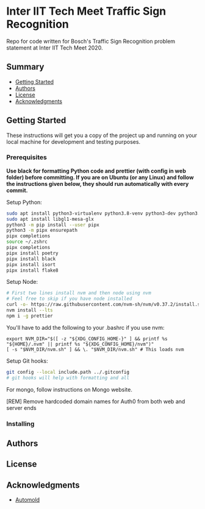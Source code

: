 # Inter IIT Tech Meet Traffic Sign Recognition

Repo for code written for Bosch's Traffic Sign Recognition problem statement at Inter IIT Tech Meet 2020.

## Summary

  - [Getting Started](#getting-started)
  - [Authors](#authors)
  - [License](#license)
  - [Acknowledgments](#acknowledgments)

## Getting Started

These instructions will get you a copy of the project up and running on
your local machine for development and testing purposes.

### Prerequisites

**Use black for formatting Python code and prettier (with config in web folder) before committing. If you are on Ubuntu (or any Linux) and follow the instructions given below, they should run automatically with every commit.**

Setup Python:
```sh
sudo apt install python3-virtualenv python3.8-venv python3-dev python3.8-dev python3-pip
sudo apt install libgl1-mesa-glx
python3 -m pip install --user pipx
python3 -m pipx ensurepath
pipx completions
source ~/.zshrc
pipx completions
pipx install poetry
pipx install black
pipx install isort
pipx install flake8
```

Setup Node:
```sh
# First two lines install nvm and then node using nvm
# Feel free to skip if you have node installed
curl -o- https://raw.githubusercontent.com/nvm-sh/nvm/v0.37.2/install.sh | bash
nvm install --lts
npm i -g prettier
```

You'll have to add the following to your .bashrc if you use nvm:
```
export NVM_DIR="$([ -z "${XDG_CONFIG_HOME-}" ] && printf %s "${HOME}/.nvm" || printf %s "${XDG_CONFIG_HOME}/nvm")"
[ -s "$NVM_DIR/nvm.sh" ] && \. "$NVM_DIR/nvm.sh" # This loads nvm
```

Setup Git hooks:
```sh
git config --local include.path ../.gitconfig
# git hooks will help with formatting and all
```

For mongo, follow instructions on Mongo website.

[REM] Remove hardcoded domain names for Auth0 from both web and server ends

### Installing

## Authors

## License

## Acknowledgments
- [Automold](https://github.com/UjjwalSaxena/Automold--Road-Augmentation-Library)
